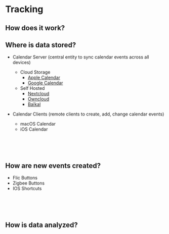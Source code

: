 
# Tracking
##  How does it work?


##  Where is data stored?
* Calendar Server  (central entity to sync calendar events across all devices)
  * Cloud  Storage
    * [Apple Calendar](https://www.icloud.com/calendar/) 
    * [Google Calendar](http://calendar.google.com)
   * Self Hosted
     * [Nextcloud](https://nextcloud.com) 
     * [Owncloud](https://owncloud.com)
     * [Baïkal](https://www.baikal-server.com)

* Calendar Clients (remote clients to create, add, change calendar events)
  * macOS Calendar
  * iOS Calendar
<br />
<br />
<br />

## How are new events created?
* Flic Buttons  
* Zigbee Buttons  
* IOS Shortcuts  
<br />
<br />
<br />

## How is data analyzed? 
